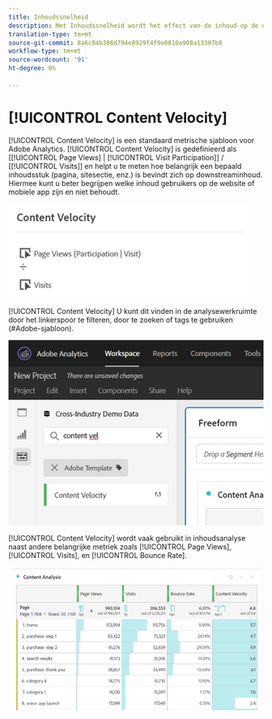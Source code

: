 ```yaml
---
title: Inhoudssnelheid
description: Met Inhoudssnelheid wordt het effect van de inhoud op de downstreaminhoud gemeten.
translation-type: tm+mt
source-git-commit: 8a6c84b386d794e8929f4f9e0810a908a13387b8
workflow-type: tm+mt
source-wordcount: '91'
ht-degree: 0%

---
```



# [!UICONTROL Content Velocity]

[!UICONTROL Content Velocity] is een standaard metrische sjabloon voor Adobe Analytics. [!UICONTROL Content Velocity] is gedefinieerd als [[!UICONTROL Page Views] | [!UICONTROL Visit Participation]] / [[!UICONTROL Visits]] en helpt u te meten hoe belangrijk een bepaald inhoudsstuk (pagina, sitesectie, enz.) is bevindt zich op downstreaminhoud. Hiermee kunt u beter begrijpen welke inhoud gebruikers op de website of mobiele app zijn en niet behoudt.

![](assets/cont-velo-1.png)

[!UICONTROL Content Velocity] U kunt dit vinden in de analysewerkruimte door het linkerspoor te filteren, door te zoeken of tags te gebruiken (#Adobe-sjabloon).

![](assets/cont-velo-2.png)

[!UICONTROL Content Velocity] wordt vaak gebruikt in inhoudsanalyse naast andere belangrijke metriek zoals [!UICONTROL Page Views], [!UICONTROL Visits], en [!UICONTROL Bounce Rate].

![](assets/cont-velo-3.png)